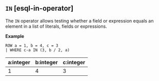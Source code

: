 ## `IN` [esql-in-operator]

The `IN` operator allows testing whether a field or expression equals an element in a list of literals, fields or expressions.

**Example**

```esql
ROW a = 1, b = 4, c = 3
| WHERE c-a IN (3, b / 2, a)
```

| a:integer | b:integer | c:integer |
| --- | --- | --- |
| 1 | 4 | 3 |
